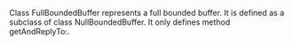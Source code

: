 Class FullBoundedBuffer represents a full bounded buffer.
It is defined as a subclass of class NullBoundedBuffer.
It only defines method getAndReplyTo:.